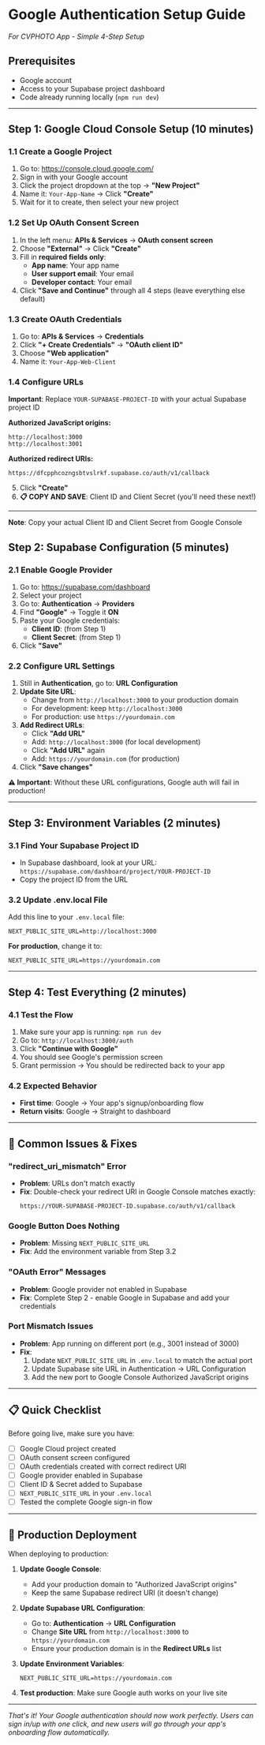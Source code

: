 # Google Authentication Setup Guide
*For CVPHOTO App - Simple 4-Step Setup*

## Prerequisites
- Google account
- Access to your Supabase project dashboard
- Code already running locally (`npm run dev`)

---

## Step 1: Google Cloud Console Setup (10 minutes)

### 1.1 Create a Google Project
1. Go to: https://console.cloud.google.com/
2. Sign in with your Google account
3. Click the project dropdown at the top → **"New Project"**
4. Name it: `Your-App-Name` → Click **"Create"**
5. Wait for it to create, then select your new project

### 1.2 Set Up OAuth Consent Screen
1. In the left menu: **APIs & Services** → **OAuth consent screen**
2. Choose **"External"** → Click **"Create"**
3. Fill in **required fields only**:
   - **App name**: Your app name
   - **User support email**: Your email
   - **Developer contact**: Your email
4. Click **"Save and Continue"** through all 4 steps (leave everything else default)

### 1.3 Create OAuth Credentials
1. Go to: **APIs & Services** → **Credentials**
2. Click **"+ Create Credentials"** → **"OAuth client ID"**
3. Choose **"Web application"**
4. Name it: `Your-App-Web-Client`

### 1.4 Configure URLs
**Important**: Replace `YOUR-SUPABASE-PROJECT-ID` with your actual Supabase project ID

**Authorized JavaScript origins:**
```
http://localhost:3000
http://localhost:3001
```

**Authorized redirect URIs:**
```
https://dfcpphcozngsbtvslrkf.supabase.co/auth/v1/callback
```

5. Click **"Create"**
6. **📋 COPY AND SAVE**: Client ID and Client Secret (you'll need these next!)

---
**Note**: Copy your actual Client ID and Client Secret from Google Console

## Step 2: Supabase Configuration (5 minutes)

### 2.1 Enable Google Provider
1. Go to: https://supabase.com/dashboard
2. Select your project
3. Go to: **Authentication** → **Providers**
4. Find **"Google"** → Toggle it **ON**
5. Paste your Google credentials:
   - **Client ID**: (from Step 1)
   - **Client Secret**: (from Step 1)
6. Click **"Save"**

### 2.2 Configure URL Settings
1. Still in **Authentication**, go to: **URL Configuration**
2. **Update Site URL**:
   - Change from `http://localhost:3000` to your production domain
   - For development: keep `http://localhost:3000`
   - For production: use `https://yourdomain.com`
3. **Add Redirect URLs**:
   - Click **"Add URL"**
   - Add: `http://localhost:3000` (for local development)
   - Click **"Add URL"** again  
   - Add: `https://yourdomain.com` (for production)
4. Click **"Save changes"**

**⚠️ Important**: Without these URL configurations, Google auth will fail in production!

---

## Step 3: Environment Variables (2 minutes)

### 3.1 Find Your Supabase Project ID
- In Supabase dashboard, look at your URL: `https://supabase.com/dashboard/project/YOUR-PROJECT-ID`
- Copy the project ID from the URL

### 3.2 Update .env.local File
Add this line to your `.env.local` file:

```env
NEXT_PUBLIC_SITE_URL=http://localhost:3000
```

**For production**, change it to:
```env
NEXT_PUBLIC_SITE_URL=https://yourdomain.com
```

---

## Step 4: Test Everything (2 minutes)

### 4.1 Test the Flow
1. Make sure your app is running: `npm run dev`
2. Go to: `http://localhost:3000/auth`
3. Click **"Continue with Google"**
4. You should see Google's permission screen
5. Grant permission → You should be redirected back to your app

### 4.2 Expected Behavior
- **First time**: Google → Your app's signup/onboarding flow
- **Return visits**: Google → Straight to dashboard

---

## 🚨 Common Issues & Fixes

### "redirect_uri_mismatch" Error
- **Problem**: URLs don't match exactly
- **Fix**: Double-check your redirect URI in Google Console matches exactly:
  ```
  https://YOUR-SUPABASE-PROJECT-ID.supabase.co/auth/v1/callback
  ```

### Google Button Does Nothing
- **Problem**: Missing `NEXT_PUBLIC_SITE_URL` 
- **Fix**: Add the environment variable from Step 3.2

### "OAuth Error" Messages
- **Problem**: Google provider not enabled in Supabase
- **Fix**: Complete Step 2 - enable Google in Supabase and add your credentials

### Port Mismatch Issues
- **Problem**: App running on different port (e.g., 3001 instead of 3000)
- **Fix**:
  1. Update `NEXT_PUBLIC_SITE_URL` in `.env.local` to match the actual port
  2. Update Supabase site URL in Authentication → URL Configuration
  3. Add the new port to Google Console Authorized JavaScript origins

---

## 📋 Quick Checklist

Before going live, make sure you have:

- [ ] Google Cloud project created
- [ ] OAuth consent screen configured  
- [ ] OAuth credentials created with correct redirect URI
- [ ] Google provider enabled in Supabase
- [ ] Client ID & Secret added to Supabase
- [ ] `NEXT_PUBLIC_SITE_URL` in your `.env.local`
- [ ] Tested the complete Google sign-in flow

---

## 🚀 Production Deployment

When deploying to production:

1. **Update Google Console**:
   - Add your production domain to "Authorized JavaScript origins"
   - Keep the same Supabase redirect URI (it doesn't change)

2. **Update Supabase URL Configuration**:
   - Go to: **Authentication** → **URL Configuration**
   - Change **Site URL** from `http://localhost:3000` to `https://yourdomain.com`
   - Ensure your production domain is in the **Redirect URLs** list

3. **Update Environment Variables**:
   ```env
   NEXT_PUBLIC_SITE_URL=https://yourdomain.com
   ```

4. **Test production**: Make sure Google auth works on your live site

---

*That's it! Your Google authentication should now work perfectly. Users can sign in/up with one click, and new users will go through your app's onboarding flow automatically.* 